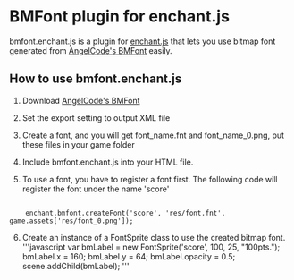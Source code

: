 BMFont plugin for enchant.js
========================
bmfont.enchant.js is a plugin for [enchant.js][1] that lets you use bitmap font 
generated from [AngelCode's BMFont][2] easily.

How to use bmfont.enchant.js
---------------------------
1. Download [AngelCode's BMFont][2]

2. Set the export setting to output XML file

3. Create a font, and you will get font_name.fnt and font_name_0.png, put these files in your game folder

4. Include bmfont.enchant.js into your HTML file.

5. To use a font, you have to register a font first. The following code will register the font under the name 'score'
<code>
    enchant.bmfont.createFont('score', 'res/font.fnt', game.assets['res/font_0.png']);
</code>

6. Create an instance of a FontSprite class to use the created bitmap font.
'''javascript
var bmLabel = new FontSprite('score', 100, 25, "100pts.");
bmLabel.x = 160;
bmLabel.y = 64;
bmLabel.opacity = 0.5;
scene.addChild(bmLabel);
'''

[1]:http://enchantjs.com "enchant.js"
[2]:http://www.angelcode.com/products/bmfont/ "AngelCode's BMFont"
